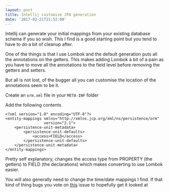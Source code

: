 ```yaml
---
layout: post
title: Intellij customise JPA generation
date: '2017-02-21T21:52:00'
---
```


Intellij can generate your initial mappings from your existing database schema if you so wish. This I find is a good starting point but you tend to have to do a bit of cleanup after.

One of the things is that I use Lombok and the default generation puts all the annotations on the getters.  This makes adding Lombok a bit of a pain as you have to move all the annotations to the field level before removing the getters and setters.

But all is not lost, of the bugger all you can customise the location of the annotations seem to be it.

Create an `orm.xml` file in your `META-INF` folder

Add the following contents

```
<?xml version="1.0" encoding="UTF-8"?>
<entity-mappings xmlns="http://xmlns.jcp.org/xml/ns/persistence/orm"
                 version="2.1">
    <persistence-unit-metadata>
        <persistence-unit-defaults>
            <access>FIELD</access>
        </persistence-unit-defaults>
    </persistence-unit-metadata>
</entity-mappings>
```

Pretty self explanatory, changes the access type from PROPERTY (the getters) to FIELD (the declarations) which makes converting to use Lombok easier.

You will also generally need to change the time/date mappings I find.  If that kind of thing bugs you vote on [this](https://youtrack.jetbrains.com/issue/IDEA-144763) issue to hopefully get it looked at
